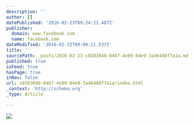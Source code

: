 ```yaml
---
description: ''
author: []
datePublished: '2016-02-23T09:24:21.407Z'
publisher:
  domain: www.facebook.com
  name: facebook.com
dateModified: '2016-02-23T09:00:21.537Z'
title: ''
sourcePath: _posts/2016-02-23-c0383040-0467-4e99-84e9-3a46488f7a1a.md
published: true
inFeed: true
hasPage: true
inNav: false
url: c0383040-0467-4e99-84e9-3a46488f7a1a/index.html
_context: 'http://schema.org'
_type: Article

---
```

![](https://scontent-lax3-1.xx.fbcdn.net/hphotos-xfl1/v/t1.0-9/11116539_10153318372821458_6592977729232451456_n.jpg?oh=b07cbe9e3152fb3445afbd7da3fc48ca&oe=5755C1BE)